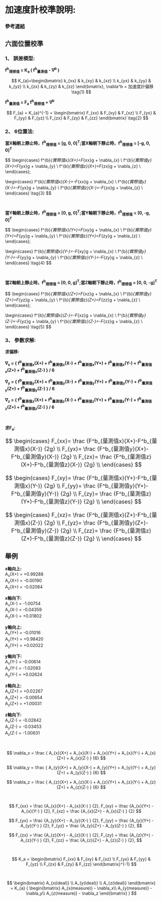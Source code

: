 # 加速度計校準說明:

### 參考[連結](https://blog.csdn.net/u014430081/article/details/127175830)

## 六面位置校準 
### 1、 誤差模型: 
**f<sup>b</sup><sub>理想值</sub> = K<sub>a</sub> ( f<sup>b</sup><sub>量測值</sub> - $\nabla$<sup>b</sup> )** 

$$
K_{a}=\begin{bmatrix}
k_{xx} & k_{xy} & k_{xz} \\
k_{yx} & k_{yy} & k_{yz} \\
k_{zx} & k_{zy} & k_{zz}
\end{bmatrix}, \nabla^b = 加速度計偏移 \tag{1}
$$

**f<sup>b</sup><sub>量測值</sub> = F<sub>a</sub> f<sup>b</sup><sub>理想值</sub> + $\nabla$<sup>b</sup>**

$$
F_{a} = K_{a}^{-1} = \begin{bmatrix}
F_{xx} & F_{xy} & F_{xz} \\
F_{yx} & F_{yy} & F_{yz} \\
F_{zx} & F_{zy} & F_{zz}
\end{bmatrix} \tag{2}
$$

### 2、 6位置法: 

**當X軸朝上靜止時，f<sup>b</sup><sub>理想值</sub> = [g, 0, 0]<sup>T</sup>;當X軸朝下靜止時，f<sup>b</sup><sub>理想值</sub> = [-g, 0, 0]<sup>T</sup>**

$$
\begin{cases}
f^{b}_{實際值x}(X+)=F_{xx}g + \nabla_{x} \\
f^{b}_{實際值y}(X+)=F_{yx}g + \nabla_{y} \\
f^{b}_{實際值z}(X+)=F_{zx}g + \nabla_{z} \\
\end{cases};

\begin{cases}
f^{b}_{實際值x}(X-)=-F_{xx}g + \nabla_{x} \\
f^{b}_{實際值y}(X-)=-F_{yx}g + \nabla_{y} \\
f^{b}_{實際值z}(X-)=-F_{zx}g + \nabla_{z} \\
\end{cases} \tag{3}
$$

<br>

**當Y軸朝上靜止時，f<sup>b</sup><sub>理想值</sub> = [0, g, 0]<sup>T</sup>;當Y軸朝下靜止時，f<sup>b</sup><sub>理想值</sub> = [0, -g, 0]<sup>T</sup>**

$$
\begin{cases}
f^{b}_{實際值x}(Y+)=F_{xy}g + \nabla_{x} \\
f^{b}_{實際值y}(Y+)=F_{yy}g + \nabla_{y} \\
f^{b}_{實際值z}(Y+)=F_{zy}g + \nabla_{z} \\
\end{cases};

\begin{cases}
f^{b}_{實際值x}(Y-)=-F_{xy}g + \nabla_{x} \\
f^{b}_{實際值y}(Y-)=-F_{yy}g + \nabla_{y} \\
f^{b}_{實際值z}(Y-)=-F_{zy}g + \nabla_{z} \\
\end{cases} \tag{4}
$$

<br>

**當Z軸朝上靜止時，f<sup>b</sup><sub>理想值</sub> = [0, 0, g]<sup>T</sup>;當Z軸朝下靜止時，f<sup>b</sup><sub>理想值</sub> = [0, 0, -g]<sup>T</sup>**

$$
\begin{cases}
f^{b}_{實際值x}(Z+)=F_{xz}g + \nabla_{x} \\
f^{b}_{實際值y}(Z+)=F_{yz}g + \nabla_{y} \\
f^{b}_{實際值z}(Z+)=F_{zz}g + \nabla_{z} \\
\end{cases};

\begin{cases}
f^{b}_{實際值x}(Z-)=-F_{xz}g + \nabla_{x} \\
f^{b}_{實際值y}(Z-)=-F_{yz}g + \nabla_{y} \\
f^{b}_{實際值z}(Z-)=-F_{zz}g + \nabla_{z} \\
\end{cases} \tag{5}
$$

### 3、 參數求解: 

**求偏移:**
<br><br>
**$\nabla$<sub>x</sub> = { f<sup>b</sup><sub>量測值x</sub>(X+) + f<sup>b</sup><sub>量測值x</sub>(X-) + f<sup>b</sup><sub>量測值x</sub>(Y+) + f<sup>b</sup><sub>量測值x</sub>(Y-) + f<sup>b</sup><sub>量測值x</sub>(Z+) + f<sup>b</sup><sub>量測值x</sub>(Z-) } / 6**

**$\nabla$<sub>y</sub> = { f<sup>b</sup><sub>量測值y</sub>(X+) + f<sup>b</sup><sub>量測值y</sub>(X-) + f<sup>b</sup><sub>量測值y</sub>(Y+) + f<sup>b</sup><sub>量測值y</sub>(Y-) + f<sup>b</sup><sub>量測值y</sub>(Z+) + f<sup>b</sup><sub>量測值y</sub>(Z-) } / 6**

**$\nabla$<sub>z</sub> = { f<sup>b</sup><sub>量測值z</sub>(X+) + f<sup>b</sup><sub>量測值z</sub>(X-) + f<sup>b</sup><sub>量測值z</sub>(Y+) + f<sup>b</sup><sub>量測值z</sub>(Y-) + f<sup>b</sup><sub>量測值z</sub>(Z+) + f<sup>b</sup><sub>量測值z</sub>(Z-) } / 6**

<br>

**求F<sub>a</sub>:**
<font size = 4>

$$
\begin{cases}
F_{xx}= \frac {F^b_{量測值x}(X+)-F^b_{量測值x}(X-)} {2g} \\
F_{yx}= \frac {F^b_{量測值y}(X+)-F^b_{量測值y}(X-)} {2g} \\
F_{zx}= \frac {F^b_{量測值z}(X+)-F^b_{量測值z}(X-)} {2g} \\
\end{cases}
$$

$$
\begin{cases}
F_{xy}= \frac {F^b_{量測值x}(Y+)-F^b_{量測值x}(Y-)} {2g} \\
F_{yy}= \frac {F^b_{量測值y}(Y+)-F^b_{量測值y}(Y-)} {2g} \\
F_{zy}= \frac {F^b_{量測值z}(Y+)-F^b_{量測值z}(Y-)} {2g} \\
\end{cases}
$$

$$
\begin{cases}
F_{xz}= \frac {F^b_{量測值x}(Z+)-F^b_{量測值x}(Z-)} {2g} \\
F_{yz}= \frac {F^b_{量測值y}(Z+)-F^b_{量測值y}(Z-)} {2g} \\
F_{zz}= \frac {F^b_{量測值z}(Z+)-F^b_{量測值z}(Z-)} {2g} \\
\end{cases}
$$
</font>

## 舉例

**x軸向上:** <br>
A<sub>x</sub>(X+) = +0.99288<br>
A<sub>y</sub>(X+) = -0.00190<br>
A<sub>z</sub>(X+) = -0.02084<br>

**x軸向下:** <br>
A<sub>x</sub>(X-) = -1.00754<br>
A<sub>y</sub>(X-) = -0.04359<br>
A<sub>z</sub>(X-) = +0.01802<br>

**y軸向上:** <br>
A<sub>x</sub>(Y+) = -0.01016<br>
A<sub>y</sub>(Y+) = +0.98420<br>
A<sub>z</sub>(Y+) = +0.02022<br>

**y軸向下:** <br>
A<sub>x</sub>(Y-) = -0.00614<br>
A<sub>y</sub>(Y-) = -1.02083<br>
A<sub>z</sub>(Y-) = +0.02624<br>

**z軸向上:** <br>
A<sub>x</sub>(Z+) = +0.02267<br>
A<sub>y</sub>(Z+) = -0.00654<br>
A<sub>z</sub>(Z+) = +1.00031<br>

**z軸向下:** <br>
A<sub>x</sub>(Z-) = -0.02842<br>
A<sub>y</sub>(Z-) = -0.03453<br>
A<sub>z</sub>(Z-) = -1.00631<br>

<br>

$$
\nabla_x = \frac { A_{x}(X+) + A_{x}(X-) + A_{x}(Y+)  + A_{x}(Y-)  + A_{x}(Z+)  + A_{x}(Z-) } {6}
$$

$$
\nabla_y = \frac { A_{y}(X+) + A_{y}(X-) + A_{y}(Y+)  + A_{y}(Y-)  + A_{y}(Z+)  + A_{y}(Z-) } {6}
$$

$$
\nabla_z = \frac { A_{z}(X+) + A_{z}(X-) + A_{z}(Y+)  + A_{z}(Y-)  + A_{z}(Z+)  + A_{z}(Z-) } {6}
$$

<br>

$$
F_{xx} = \frac {A_{x}(X+) - A_{x}(X-) } {2},
F_{xy} = \frac {A_{x}(Y+) - A_{x}(Y-) } {2},
F_{xz} = \frac {A_{x}(Z+) - A_{x}(Z-) } {2}
$$

$$
F_{yx} = \frac {A_{y}(X+) - A_{y}(X-) } {2},
F_{yy} = \frac {A_{y}(Y+) - A_{y}(Y-) } {2},
F_{yz} = \frac {A_{y}(Z+) - A_{y}(Z-) } {2},
$$

$$
F_{zx} = \frac {A_{z}(X+) - A_{z}(X-) } {2},
F_{zy} = \frac {A_{z}(Y+) - A_{z}(Y-) } {2},
F_{zz} = \frac {A_{z}(Z+) - A_{z}(Z-) } {2},
$$

<br>

$$
K_a = 
\begin{bmatrix}
F_{xx} & F_{xy} & F_{xz} \\
F_{yx} & F_{yy} & F_{yz} \\
F_{zx} & F_{zy} & F_{zz}
\end{bmatrix}^{-1}
$$

<br>

$$
\begin{bmatrix}
A_{x(ideal)} \\
A_{y(ideal)} \\
A_{z(ideal)}
\end{bmatrix} = K_{a}
(
  \begin{bmatrix}
  A_{x(measure)} - \nabla_x\\
  A_{y(measure)} - \nabla_y\\
  A_{z(measure)} - \nabla_z
  \end{bmatrix}
)
$$
